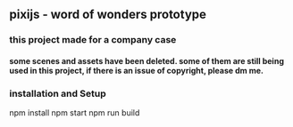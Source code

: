 ## pixijs - word of wonders prototype

### this project made for a company case 
#### some scenes and assets have been deleted. some of them are still being used in this project, if there is an issue of copyright, please dm me.


### installation and Setup
npm install
npm start
npm run build


